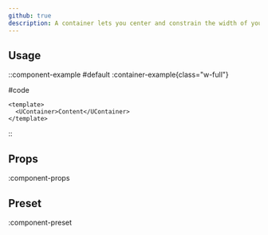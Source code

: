 ```yaml
---
github: true
description: A container lets you center and constrain the width of your content.
---
```


## Usage

::component-example
#default
:container-example{class="w-full"}

#code
```vue
<template>
  <UContainer>Content</UContainer>
</template>
```
::

## Props

:component-props

## Preset

:component-preset
